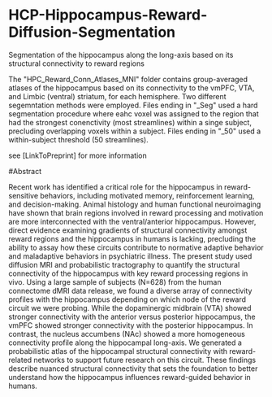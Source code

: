 # HCP-Hippocampus-Reward-Diffusion-Segmentation
Segmentation of the hippocampus along the long-axis based on its structural connectivity to reward regions  

The "HPC_Reward_Conn_Atlases_MNI" folder contains group-averaged atlases of the hippocampus based on its connectivity to the vmPFC, VTA, and Limbic (ventral) striatum, for each hemisphere. Two different segemntation methods were employed. Files ending in "_Seg" used a hard segmentation procedure where eahc voxel was assigned to the region that had the strongest conenctivity (most streamlines) within a singe subject, precluding overlapping voxels within a subject. Files ending in "_50" used a within-subject threshold (50 streamlines).

see [LinkToPreprint] for more information

#Abstract

Recent work has identified a critical role for the hippocampus in reward-sensitive behaviors, including motivated memory, reinforcement learning, and decision-making. Animal histology and human functional neuroimaging have shown that brain regions involved in reward processing and motivation are more interconnected with the ventral/anterior hippocampus. However, direct evidence examining gradients of structural connectivity amongst reward regions and the hippocampus in humans is lacking, precluding the ability to assay how these circuits contribute to normative adaptive behavior and maladaptive behaviors in psychiatric illness. The present study used diffusion MRI and probabilistic tractography to quantify the structural connectivity of the hippocampus with key reward processing regions in vivo. Using a large sample of subjects (N=628) from the human connectome dMRI data release, we found a diverse array of connectivity profiles with the hippocampus depending on which node of the reward circuit we were probing. While the dopaminergic midbrain (VTA) showed stronger connectivity with the anterior versus posterior hippocampus, the vmPFC showed stronger connectivity with the posterior hippocampus. In contrast, the nucleus accumbens (NAc) showed a more homogeneous connectivity profile along the hippocampal long-axis. We generated a probabilistic atlas of the hippocampal structural connectivity with reward-related networks to support future research on this circuit. These findings describe nuanced structural connectivity that sets the foundation to better understand how the hippocampus influences reward-guided behavior in humans.

